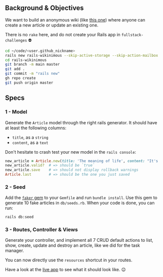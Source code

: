## Background & Objectives

We want to build an anonymous wiki (like [this one](https://wagon-wikinimous.herokuapp.com)) where anyone can create a new article
or update an existing one.

There is no `rake` here, and do not create your Rails app in `fullstack-challenges` ⛔️

```bash
cd ~/code/<user.github_nickname>
rails new rails-wikinimous --skip-active-storage --skip-action-mailbox
cd rails-wikinimous
git branch -m main master
git add .
git commit -m "rails new"
gh repo create
git push origin master
```

## Specs

### 1 - Model

Generate the `Article` model through the right rails generator. It should have at least the following columns:

- `title`, as a `string`
- `content`, as a `text`

Don't hesitate to crash test your new model in the `rails console`:

```ruby
new_article = Article.new(title: 'The meaning of life', content: "It's 42!")
new_article.valid?  # => should be `true`
new_article.save    # => should not display rollback warnings
Article.last        # => should be the one you just saved
```

### 2 - Seed

Add the [`faker` gem](https://github.com/stympy/faker) to your `Gemfile` and
run `bundle install`. Use this gem to generate 10 fake articles in
`db/seeds.rb`. When your code is done, you can run:

```bash
rails db:seed
```

### 3 - Routes, Controller & Views

Generate your controller, and implement all 7 CRUD default actions to
list, show, create, update and destroy an article, like we did for the task manager.

You can now directly use the `resources` shortcut in your routes.

Have a look at the [live app](https://wagon-wikinimous.herokuapp.com) to see what it should look like. 😉
